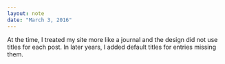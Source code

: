```yaml
---
layout: note
date: "March 3, 2016"
---
```


At the time, I treated my site more like a journal and the design did not use titles for each post. In later years, I added default titles for entries missing them.
